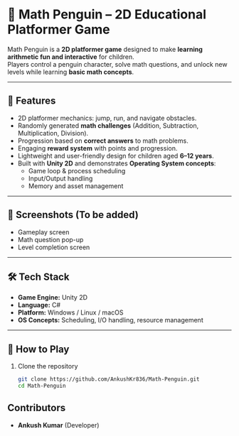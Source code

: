 # 🐧 Math Penguin – 2D Educational Platformer Game  

Math Penguin is a **2D platformer game** designed to make **learning arithmetic fun and interactive** for children.  
Players control a penguin character, solve math questions, and unlock new levels while learning **basic math concepts**.  

---

## 🎯 Features  
- 2D platformer mechanics: jump, run, and navigate obstacles.  
- Randomly generated **math challenges** (Addition, Subtraction, Multiplication, Division).  
- Progression based on **correct answers** to math problems.  
- Engaging **reward system** with points and progression.  
- Lightweight and user-friendly design for children aged **6–12 years**.  
- Built with **Unity 2D** and demonstrates **Operating System concepts**:  
  - Game loop & process scheduling  
  - Input/Output handling  
  - Memory and asset management  

---

## 📸 Screenshots (To be added)
- Gameplay screen  
- Math question pop-up  
- Level completion screen  

---

## 🛠️ Tech Stack  
- **Game Engine:** Unity 2D  
- **Language:** C#  
- **Platform:** Windows / Linux / macOS  
- **OS Concepts:** Scheduling, I/O handling, resource management  

---

## 🚀 How to Play  
1. Clone the repository  
   ```bash
   git clone https://github.com/AnkushKr836/Math-Penguin.git
   cd Math-Penguin

## Contributors
- **Ankush Kumar** (Developer)
